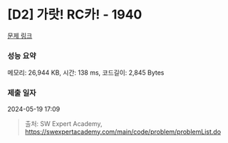 # [D2] 가랏! RC카! - 1940 

[문제 링크](https://swexpertacademy.com/main/code/problem/problemDetail.do?contestProbId=AV5PjMgaALgDFAUq) 

### 성능 요약

메모리: 26,944 KB, 시간: 138 ms, 코드길이: 2,845 Bytes

### 제출 일자

2024-05-19 17:09



> 출처: SW Expert Academy, https://swexpertacademy.com/main/code/problem/problemList.do